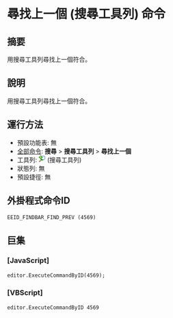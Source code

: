 # 尋找上一個 (搜尋工具列) 命令

## 摘要

用搜尋工具列尋找上一個符合。

## 說明

用搜尋工具列尋找上一個符合。

## 運行方法

- 預設功能表: 無
- [全部命令](../tools/all_commands): **搜尋**
\> **搜尋工具列** \> **尋找上一個**
- 工具列: ![](../../images/editrepeatback.png) (搜尋工具列)
- 狀態列: 無
- 預設捷徑: 無

## 外掛程式命令ID

```
EEID_FINDBAR_FIND_PREV (4569)
```

## 巨集

### \[JavaScript\]

```
editor.ExecuteCommandByID(4569);
```

### \[VBScript\]

```
editor.ExecuteCommandByID 4569
```
